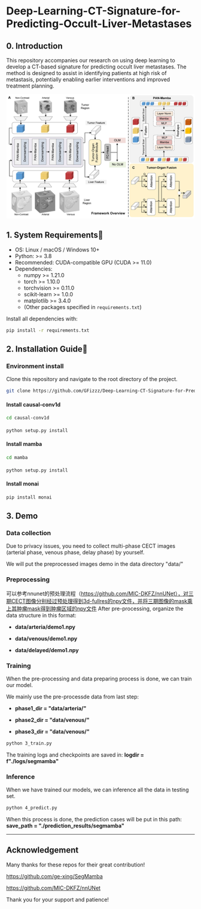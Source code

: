 # Deep-Learning-CT-Signature-for-Predicting-Occult-Liver-Metastases

## 0. Introduction

This repository accompanies our research on using deep learning to develop a CT-based signature for predicting occult liver metastases. The method is designed to assist in identifying patients at high risk of metastasis, potentially enabling earlier interventions and improved treatment planning.

![Model Overview](images/our_framework.jpg)

## 1. System Requirements🔧

- OS: Linux / macOS / Windows 10+
- Python: >= 3.8
- Recommended: CUDA-compatible GPU (CUDA >= 11.0)
- Dependencies:
  - numpy >= 1.21.0  
  - torch >= 1.10.0  
  - torchvision >= 0.11.0  
  - scikit-learn >= 1.0.0  
  - matplotlib >= 3.4.0  
  - (Other packages specified in `requirements.txt`)

Install all dependencies with:
```bash
pip install -r requirements.txt
```
## 2. Installation Guide📅

### Environment install
Clone this repository and navigate to the root directory of the project.

```bash
git clone https://github.com/GFizzz/Deep-Learning-CT-Signature-for-Predicting-Occult-Liver-Metastases.git

```
#### Install causal-conv1d

```bash
cd causal-conv1d

python setup.py install
```

#### Install mamba

```bash
cd mamba

python setup.py install
```

#### Install monai 

```bash
pip install monai
```

## 3. Demo

### Data collection

Due to privacy issues, you need to collect multi-phase CECT images (arterial phase, venous phase, delay phase) by yourself.

We will put the preprocessed images demo in the data directory "data/"

### Preprocessing
可以参考nnunet的预处理流程（https://github.com/MIC-DKFZ/nnUNet），对三期CECT图像分别经过预处理得到3d-fullres的npy文件，并将三期图像的mask乘上其肿瘤mask得到肿瘤区域的npy文件
After pre-processing, organize the data structure in this format:

- **data/arteria/demo1.npy**

- **data/venous/demo1.npy**

- **data/delayed/demo1.npy**

### Training 

When the pre-processing and data preparing process is done, we can train our model.

We mainly use the pre-processde data from last step: 

- **phase1_dir = "data/arteria/"**

- **phase2_dir = "data/venous/"**

- **phase3_dir = "data/venous/"**

```bash 
python 3_train.py
```

The training logs and checkpoints are saved in:
**logdir = f"./logs/segmamba"**




### Inference 

When we have trained our models, we can inference all the data in testing set.

```bash 
python 4_predict.py
```

When this process is done, the prediction cases will be put in this path:
**save_path = "./prediction_results/segmamba"**


---
## Acknowledgement
Many thanks for these repos for their great contribution!

https://github.com/ge-xing/SegMamba 

https://github.com/MIC-DKFZ/nnUNet


Thank you for your support and patience!


